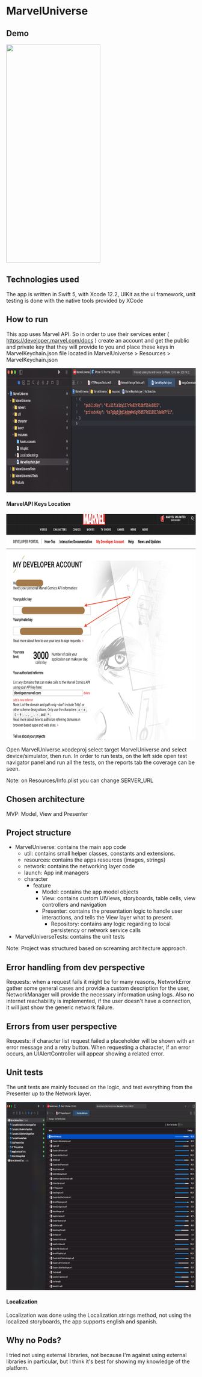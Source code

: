 # MarvelUniverse

## Demo

<img src="https://github.com/Joule87/Media/blob/master/MarvelUniverse/MarvelUniverseDemo.gif" width="250" height="580" />

## Technologies used
The app is written in Swift 5, with Xcode 12.2, UIKit as the ui framework, unit testing is done with the native tools provided by XCode

## How to run
This app uses Marvel API. So in order to use their services enter ( https://developer.marvel.com/docs ) create an account and get
the public and private key that they will provide to you and place these keys in MarvelKeychain.json file located in MarvelUniverse > Resources > MarvelKeychain.json

<img src="https://github.com/Joule87/Media/blob/master/MarvelUniverse/MarvelUniverseKeys.png" width="900" height="330" />

#### MarvelAPI Keys Location

<img src="https://github.com/Joule87/Media/blob/master/MarvelUniverse/APIMarvelKeys.png" width="700" height="600" />

Open MarvelUniverse.xcodeproj select target MarvelUniverse and select device/simulator, then run.
In order to run tests, on the left side open test navigator panel and run all the tests, on the reports tab the coverage can be seen.

Note: on Resources/Info.plist you can change SERVER_URL

## Chosen architecture
MVP: Model, View and Presenter

## Project structure 
* MarvelUniverse: contains the main app code
    * util: contains small helper classes, constants and extensions.
    * resources: contains the apps resources (images, strings)
    * network: contains the networking layer code
    * launch: App init managers
    * character
        * feature
            * Model: contains the app model objects
            * View: contains custom UIViews, storyboards, table cells, view controllers and navigation
            * Presenter: contains the presentation logic to handle user interactions, and tells the View layer what to present.
                * Repository: contains any logic regarding to local persistency or network service calls
* MarvelUniverseTests: contains the unit tests

Note: Project was structured based on screaming architecture approach.

## Error handling from dev perspective
Requests: when a request fails it might be for many reasons, NetworkError gather some general cases and provide a custom description for the user, NetworkManager will provide the necessary information using logs. Also no internet reachability is implemented, if the user doesn't have a connection, it will just show the generic network failure.

## Errors from user perspective
Requests: if character list request failed a placeholder will be shown with an error message and a retry button. When requesting a character, if an error occurs, an UIAlertController will appear showing a related error.

## Unit tests
The unit tests are mainly focused on the logic, and test everything from the Presenter up to the Network layer.

<img src="https://github.com/Joule87/Media/blob/master/MarvelUniverse/MarvelUniverseCoverage.png" width="1980" height="500" />

#### Localization
Localization was done using the Localization.strings method, not using the localized storyboards, the app supports english and spanish.

## Why no Pods?
I tried not using external libraries, not because I'm against using external libraries in particular, but I think it's best for showing my knowledge of the platform.

